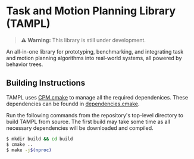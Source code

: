 # Task and Motion Planning Library (TAMPL)

> **⚠ Warning:** This library is still under development.

An all-in-one library for prototyping, benchmarking, and integrating task and motion planning algorithms into real-world systems, all powered by behavior trees.

## Building Instructions

TAMPL uses [CPM.cmake](https://github.com/cpm-cmake/CPM.cmake) to manage all the required dependenices. These dependencies can be foundd in [dependencies.cmake](cmake/dependencies.cmake). 

Run the following commands from the repository's top-level directory to build TAMPL from source. The first build may take some time as all necessary dependencies will be downloaded and compiled.

```bash
$ mkdir build && cd build
$ cmake ..
$ make -j$(nproc)
```
